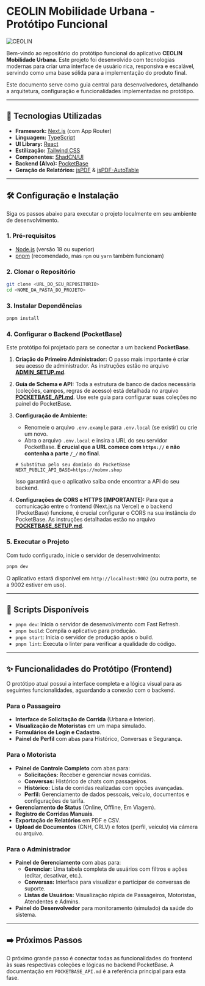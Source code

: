 # CEOLIN Mobilidade Urbana - Protótipo Funcional

![CEOLIN](https://placehold.co/1200x300.png?text=CEOLIN+Mobilidade+Urbana)

Bem-vindo ao repositório do protótipo funcional do aplicativo **CEOLIN Mobilidade Urbana**. Este projeto foi desenvolvido com tecnologias modernas para criar uma interface de usuário rica, responsiva e escalável, servindo como uma base sólida para a implementação do produto final.

Este documento serve como guia central para desenvolvedores, detalhando a arquitetura, configuração e funcionalidades implementadas no protótipo.

---

## 🚀 Tecnologias Utilizadas

-   **Framework:** [Next.js](https://nextjs.org/) (com App Router)
-   **Linguagem:** [TypeScript](https://www.typescriptlang.org/)
-   **UI Library:** [React](https://react.dev/)
-   **Estilização:** [Tailwind CSS](https://tailwindcss.com/)
-   **Componentes:** [ShadCN/UI](https://ui.shadcn.com/)
-   **Backend (Alvo):** [PocketBase](https://pocketbase.io/)
-   **Geração de Relatórios:** [jsPDF](https://github.com/parallax/jsPDF) & [jsPDF-AutoTable](https://github.com/simonbengtsson/jsPDF-AutoTable)

---

## 🛠️ Configuração e Instalação

Siga os passos abaixo para executar o projeto localmente em seu ambiente de desenvolvimento.

### 1. Pré-requisitos

-   [Node.js](https://nodejs.org/) (versão 18 ou superior)
-   [pnpm](https://pnpm.io/) (recomendado, mas `npm` ou `yarn` também funcionam)

### 2. Clonar o Repositório

```bash
git clone <URL_DO_SEU_REPOSITORIO>
cd <NOME_DA_PASTA_DO_PROJETO>
```

### 3. Instalar Dependências

```bash
pnpm install
```

### 4. Configurar o Backend (PocketBase)

Este protótipo foi projetado para se conectar a um backend **PocketBase**.

1.  **Criação do Primeiro Administrador:** O passo mais importante é criar seu acesso de administrador. As instruções estão no arquivo [**ADMIN_SETUP.md**](./ADMIN_SETUP.md).

2.  **Guia de Schema e API:** Toda a estrutura de banco de dados necessária (coleções, campos, regras de acesso) está detalhada no arquivo [**POCKETBASE_API.md**](./POCKETBASE_API.md). Use este guia para configurar suas coleções no painel do PocketBase.

3.  **Configuração de Ambiente:**
    -   Renomeie o arquivo `.env.example` para `.env.local` (se existir) ou crie um novo.
    -   Abra o arquivo `.env.local` e insira a URL do seu servidor PocketBase. **É crucial que a URL comece com `https://` e não contenha a parte `/_/` no final**.

    ```env
    # Substitua pelo seu domínio do PocketBase
    NEXT_PUBLIC_API_BASE=https://mobmv.shop
    ```

    Isso garantirá que o aplicativo saiba onde encontrar a API do seu backend.

4.  **Configurações de CORS e HTTPS (IMPORTANTE):** Para que a comunicação entre o frontend (Next.js na Vercel) e o backend (PocketBase) funcione, é crucial configurar o CORS na sua instância do PocketBase. As instruções detalhadas estão no arquivo [**POCKETBASE_SETUP.md**](./POCKETBASE_SETUP.md).

### 5. Executar o Projeto

Com tudo configurado, inicie o servidor de desenvolvimento:

```bash
pnpm dev
```

O aplicativo estará disponível em `http://localhost:9002` (ou outra porta, se a 9002 estiver em uso).

---

## 📜 Scripts Disponíveis

-   `pnpm dev`: Inicia o servidor de desenvolvimento com Fast Refresh.
-   `pnpm build`: Compila o aplicativo para produção.
-   `pnpm start`: Inicia o servidor de produção após o build.
-   `pnpm lint`: Executa o linter para verificar a qualidade do código.

---

## ✨ Funcionalidades do Protótipo (Frontend)

O protótipo atual possui a interface completa e a lógica visual para as seguintes funcionalidades, aguardando a conexão com o backend.

### Para o Passageiro

-   **Interface de Solicitação de Corrida** (Urbana e Interior).
-   **Visualização de Motoristas** em um mapa simulado.
-   **Formulários de Login e Cadastro**.
-   **Painel de Perfil** com abas para Histórico, Conversas e Segurança.

### Para o Motorista

-   **Painel de Controle Completo** com abas para:
    -   **Solicitações:** Receber e gerenciar novas corridas.
    -   **Conversas:** Histórico de chats com passageiros.
    -   **Histórico:** Lista de corridas realizadas com opções avançadas.
    -   **Perfil:** Gerenciamento de dados pessoais, veículo, documentos e configurações de tarifa.
-   **Gerenciamento de Status** (Online, Offline, Em Viagem).
-   **Registro de Corridas Manuais**.
-   **Exportação de Relatórios** em PDF e CSV.
-   **Upload de Documentos** (CNH, CRLV) e fotos (perfil, veículo) via câmera ou arquivo.

### Para o Administrador

-   **Painel de Gerenciamento** com abas para:
    -   **Gerenciar:** Uma tabela completa de usuários com filtros e ações (editar, desativar, etc.).
    -   **Conversas:** Interface para visualizar e participar de conversas de suporte.
    -   **Listas de Usuários:** Visualização rápida de Passageiros, Motoristas, Atendentes e Admins.
-   **Painel do Desenvolvedor** para monitoramento (simulado) da saúde do sistema.

---

## ➡️ Próximos Passos

O próximo grande passo é conectar todas as funcionalidades do frontend às suas respectivas coleções e lógicas no backend PocketBase. A documentação em `POCKETBASE_API.md` é a referência principal para esta fase.
